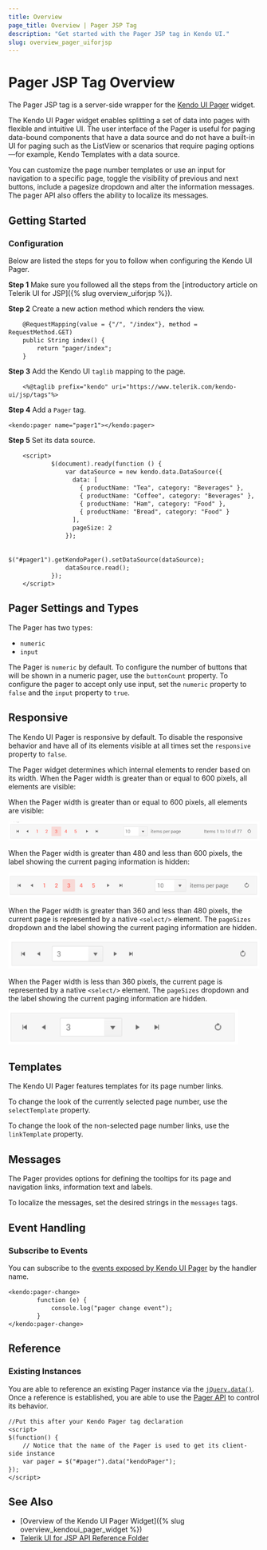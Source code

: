 ```yaml
---
title: Overview
page_title: Overview | Pager JSP Tag
description: "Get started with the Pager JSP tag in Kendo UI."
slug: overview_pager_uiforjsp
---
```


# Pager JSP Tag Overview

The Pager JSP tag is a server-side wrapper for the [Kendo UI Pager](/api/javascript/ui/pager) widget.

The Kendo UI Pager widget enables splitting a set of data into pages with flexible and intuitive UI. The user interface of the Pager is useful for paging data-bound components that have a data source and do not have a built-in UI for paging such as the ListView or scenarios that require  paging options&mdash;for example, Kendo Templates with a data source.

 You can customize the page number templates or use an input for navigation to a specific page, toggle the visibility of previous and next buttons, include a pagesize dropdown and alter the information messages. The pager API also offers the ability to localize its messages.


## Getting Started

### Configuration

Below are listed the steps for you to follow when configuring the Kendo UI Pager.

**Step 1** Make sure you followed all the steps from the [introductory article on Telerik UI for JSP]({% slug overview_uiforjsp %}).

**Step 2** Create a new action method which renders the view.

        @RequestMapping(value = {"/", "/index"}, method = RequestMethod.GET)
        public String index() {
            return "pager/index";
        }

**Step 3** Add the Kendo UI `taglib` mapping to the page.


        <%@taglib prefix="kendo" uri="https://www.telerik.com/kendo-ui/jsp/tags"%>

**Step 4** Add a `Pager` tag.


    <kendo:pager name="pager1"></kendo:pager>

**Step 5** Set its data source.

        <script>
                $(document).ready(function () {
                    var dataSource = new kendo.data.DataSource({
                      data: [
                        { productName: "Tea", category: "Beverages" },
                        { productName: "Coffee", category: "Beverages" },
                        { productName: "Ham", category: "Food" },
                        { productName: "Bread", category: "Food" }
                      ],
                      pageSize: 2
                    });

                    $("#pager1").getKendoPager().setDataSource(dataSource);           	
                    dataSource.read();
                });
        </script>

## Pager Settings and Types

The Pager has two types:

- `numeric`
- `input`

The Pager is `numeric` by default. To configure the number of buttons that will be shown in a numeric pager, use the `buttonCount` property. To configure the pager to accept only use input, set the `numeric` property to `false` and the `input` property to `true`.

## Responsive

The Kendo UI Pager is responsive by default. To disable the responsive behavior and have all of its elements visible at all times set the `responsive` property to `false`. 

The Pager widget determines which internal elements to render based on its width. When the Pager width is greater than or equal to 600 pixels, all elements are visible:

When the Pager width is greater than or equal to 600 pixels, all elements are visible:

![Kendo UI for jQuery A Pager widget at over 600px resolution](../../../images/pager-responsive/over600.png)

When the Pager width is greater than 480 and less than 600 pixels, the label showing the current paging information is hidden:

![Kendo UI for jQuery A Pager widget between 480 and 600px resolution](../../../images/pager-responsive/480_600.png)

When the Pager width is greater than 360 and less than 480 pixels, the current page is represented by a native `<select/>` element. The `pageSizes` dropdown and the label showing the current paging information are hidden.

![Kendo UI for jQuery A Pager widget between 360 and 480px resolution](../../../images/pager-responsive/360_480.png)

When the Pager width is less than 360 pixels, the current page is represented by a native `<select/>` element. The `pageSizes` dropdown and the label showing the current paging information are hidden.

![Kendo UI for jQuery A Pager widget under 360 pixels](../../../images/pager-responsive/under360.png)

## Templates

The Kendo UI Pager features templates for its page number links.

To change the look of the currently selected page number, use the `selectTemplate` property.

To change the look of the non-selected page number links, use the `linkTemplate` property.

## Messages

The Pager provides options for defining the tooltips for its page and navigation links, information text and labels.

To localize the messages, set the desired strings in the `messages` tags.

## Event Handling

### Subscribe to Events

You can subscribe to the [events exposed by Kendo UI Pager](/api/javascript/ui/pager#events) by the handler name.



    <kendo:pager-change>
			function (e) {
                console.log("pager change event");
            }
	</kendo:pager-change>

## Reference

### Existing Instances

You are able to reference an existing Pager instance via the [`jQuery.data()`](https://api.jquery.com/jQuery.data/). Once a reference is established, you are able to use the [Pager API](/api/javascript/ui/pager#methods) to control its behavior.


    //Put this after your Kendo Pager tag declaration
    <script>
    $(function() {
        // Notice that the name of the Pager is used to get its client-side instance
        var pager = $("#pager").data("kendoPager");
    });
    </script>

## See Also

* [Overview of the Kendo UI Pager Widget]({% slug overview_kendoui_pager_widget %})
* [Telerik UI for JSP API Reference Folder](/api/jsp/pager)
